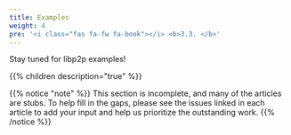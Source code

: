 ```yaml
---
title: Examples
weight: 4
pre: '<i class="fas fa-fw fa-book"></i> <b>3.3. </b>'
---
```


Stay tuned for libp2p examples!

{{% children description="true" %}}

{{% notice "note" %}}
This section is incomplete, and many of the articles are stubs. To help fill in
the gaps, please see the issues linked in each article to add your input and
help us prioritize the outstanding work.
{{% /notice %}}
